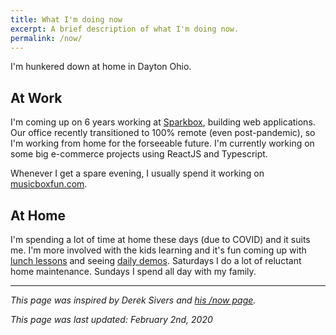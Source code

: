 ```yaml
---
title: What I'm doing now
excerpt: A brief description of what I'm doing now.
permalink: /now/
---
```


I'm hunkered down at home in Dayton Ohio.

## At Work

I'm coming up on 6 years working at [Sparkbox](https://seesparkbox.com/), building web applications. Our office recently transitioned to 100% remote (even post-pandemic), so I'm working from home for the forseeable future. I'm currently working on some big e-commerce projects using ReactJS and Typescript.

Whenever I get a spare evening, I usually spend it working on [musicboxfun.com](https://musicboxfun.com).

## At Home

I'm spending a lot of time at home these days (due to COVID) and it suits me. I'm more involved with the kids learning and it's fun coming up with [lunch lessons](https://www.instagram.com/lunchlesson/) and seeing [daily demos](/2019/07/16/daily-demos-a-ritual-for-raising-kids-that-create/). Saturdays I do a lot of reluctant home maintenance. Sundays I spend all day with my family.

---

_This page was inspired by Derek Sivers and [his /now page](https://sivers.org/now)._

_This page was last updated: February 2nd, 2020_
